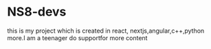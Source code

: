 # NS8-devs
this is my project which is created in react, nextjs,angular,c++,python more.I am a teenager do supportfor more content
